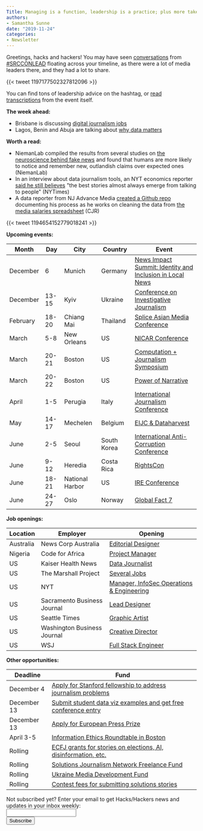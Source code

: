 ```yaml
---
Title: Managing is a function, leadership is a practice; plus more takeaways from SRCCONLEAD
authors: 
- Samantha Sunne
date: "2019-11-24"
categories:
- Newsletter
---
```


Greetings, hacks and hackers! You may have seen [conversations](https://twitter.com/kimbui/status/1196799386094882816) from [#SRCCONLEAD](https://twitter.com/hashtag/SRCCONLEAD?src=hashtag_click) floating across your timeline, as there were a lot of media leaders there, and they had a lot to share.

{{< tweet 1197177502327812096 >}}

You can find tons of leadership advice on the hashtag, or [read transcriptions](https://lead.srccon.org/transcription/) from the event itself.

**The week ahead:**

* Brisbane is discussing [digital journalism jobs](https://www.meetup.com/Hacks-Hackers-Brisbane/events/266060401/)
* Lagos, Benin and Abuja are talking about [why data matters](https://docs.google.com/forms/d/e/1FAIpQLScOdugj-F9NEJ-S9dgffuAnledMokWguahscn1Xb9vBDuD_uQ/viewform)

**Worth a read:**

* NiemanLab compiled the results from several studies on [the neuroscience behind fake news](https://www.niemanlab.org/2019/11/galaxy-brain-the-neuroscience-of-how-fake-news-grabs-our-attention-produces-false-memories-and-appeals-to-our-emotions/) and found that humans are more likely to notice and remember new, outlandish claims over expected ones (NiemanLab)
* In an interview about data journalism tools, an NYT economics reporter [said he still believes](https://www.nytimes.com/2019/11/13/technology/personaltech/data-journalism-economics.html) "the best stories almost always emerge from talking to people" (NYTimes)
* A data reporter from NJ Advance Media [created a Github repo](https://github.com/sstirling/journo-salaries) documenting his process as he works on cleaning the data from [the media salaries spreadsheet](https://www.cjr.org/cjr_outbox/google-doc-journalism-media-pay.php) (CJR)

{{< tweet 1194654152779018241 >}}

**Upcoming events:**

| Month | Day | City | Country | Event |
| ----- | --- | ---- | ------- | ----- |
December | 6 | Munich | Germany | [News Impact Summit: Identity and Inclusion in Local News](https://medium.com/we-are-the-european-journalism-centre/whats-new-in-climate-politics-and-local-reporting-join-our-free-news-impact-events-and-find-out-3c9bf2a833af)
December | 13-15 | Kyiv | Ukraine | [Conference on Investigative Journalism](https://ijnet.org/en/opportunity/conference-investigative-journalism-open-ukraine)
February | 18-20 | Chiang Mai | Thailand | [Splice Asian Media Conference](https://www.splicemedia.com/splicebeta2019/)
March | 5-8 | New Orleans | US | [NICAR Conference](https://www.ire.org/events-and-training/conferences/nicar-2020)
March | 20-21 | Boston | US | [Computation + Journalism Symposium](https://cj2020.northeastern.edu/)
March | 20-22 | Boston | US | [Power of Narrative](http://www.bu.edu/com/narrative/index.html)
April | 1-5 | Perugia | Italy | [International Journalism Conference](https://www.journalismfestival.com/)
May | 14-17 | Mechelen | Belgium | [EIJC & Dataharvest](https://dataharvest.eu/)
June | 2-5 | Seoul | South Korea | [International Anti-Corruption Conference](https://iaccseries.org/blog/19th-international-anti-corruption-conference-will-take-place-on-2-5-june-2020-in-seoul-korea/)
June | 9-12 | Heredia | Costa Rica | [RightsCon](https://www.facebook.com/events/2389136194744554/)
June | 18-21 | National Harbor | US | [IRE Conference](https://www.ire.org/events-and-training/event/4125)
June | 24-27 | Oslo | Norway | [Global Fact 7](https://www.poynter.org/fact-checking/2019/apply-now-for-the-seventh-global-fact-checking-summit-in-oslo/)

**Job openings:**

| Location | Employer | Opening |
| -------- | -------- | ------- |
Australia | News Corp Australia | [Editorial Designer](https://www.seek.com.au/job/40439488?savedSearchID=502937721)
Nigeria | Code for Africa | [Project Manager](https://opportunities.codeforafrica.org/2019/11/19/regional-academy-community-project-manager-west-africa/)
US | Kaiser Health News | [Data Journalist](https://www.ire.org/archives/jobs/job/data-journalist-6)
US | The Marshall Project | [Several Jobs](https://www.themarshallproject.org/jobs)
US | NYT | [Manager, InfoSec Operations & Engineering](https://nytimes.wd5.myworkdayjobs.com/en-US/NYT/job/New-York-NY/Manager--Information-Security-Operations---Engineering_REQ-006586-1)
US | Sacramento Business Journal | [Lead Designer](https://www.snd.org/jobs/view/lead-designer-27/)
US | Seattle Times | [Graphic Artist](https://careers.journalists.org/jobs/13086161/free-press-graphic-artist)
US | Washington Business Journal | [Creative Director](https://www.snd.org/jobs/view/creative-director-7/)
US | WSJ | [Full Stack Engineer](https://wsj.jobs/new-york-ny/full-stack-engineer-rd-lab/F7DEBBF570E449879D63DE4138EFDAA3/job/)

**Other opportunities:**

| Deadline | Fund |
| -------- | ---- |
December 4 | [Apply for Stanford fellowship to address journalism problems](https://jsk.stanford.edu/become-a-fellow/)
December 13 | [Submit student data viz examples and get free conference entry](https://docs.google.com/forms/d/e/1FAIpQLSfit2_1akMwfRunfhLUY9jH_99aiQJxaOXPctG2pitJ8OhNiA/viewform)
December 13 | [Apply for European Press Prize](https://www.europeanpressprize.com/)
April 3-5 | [Information Ethics Roundtable in Boston](https://www.northeastern.edu/csshresearch/ethics/information-ethics-roundtable/)
Rolling | [ECFJ grants for stories on elections, AI, disinformation, etc.](https://www.eyebeam.org/eyebeam-center-for-the-future-of-journalism/)
Rolling | [Solutions Journalism Network Freelance Fund](https://thewholestory.solutionsjournalism.org/now-offering-travel-funds-for-freelancers-857c49f9b395)
Rolling | [Ukraine Media Development Fund](http://ijnet.org/en/opportunities/media-development-grants-available-ukraine)
Rolling | [Contest fees for submitting solutions stories](https://thewholestory.solutionsjournalism.org/submitting-your-solutions-story-to-a-journalism-award-contest-we-can-help-with-the-fees-12b3e3ab6b01?mc_cid=57b074cc10&mc_eid=f9f525b1fd)

<div id="mc_embed_signup"><form id="mc-embedded-subscribe-form" class="validate" action="//hackshackers.us1.list-manage.com/subscribe/post?u=c56f2e53d5ed6ef87f8aaa75c&amp;id=fb2bc6f10b" method="post" name="mc-embedded-subscribe-form" novalidate="" target="_blank">

<div id="mc_embed_signup_scroll">

<div class="mc-field-group"><label for="mce-EMAIL">Not subscribed yet? Enter your email to get Hacks/Hackers news and updates in your inbox weekly:  </label></div>

<div class="mc-field-group"><input id="mce-EMAIL" class="required email" name="EMAIL" type="email" value="" /></div>

<!-- real people should not fill this in and expect good things - do not remove this or risk form bot signups-->

<div style="position: absolute; left: -5000px;"><input tabindex="-1" name="b_c56f2e53d5ed6ef87f8aaa75c_fb2bc6f10b" type="text" value="" /></div>

<div class="clear"><input id="mc-embedded-subscribe" class="button" name="subscribe" type="submit" value="Subscribe" /></div>

</div>

</form></div>

<!--End mc_embed_signup-->

<meta name="twitter:card" content="summary">

<meta name="twitter:image:src" content="https://hackshackers.com/content-images/about/hackshackers_logomark.png">
